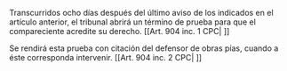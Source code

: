 Transcurridos ocho días después del último aviso de los indicados en el artículo anterior, el tribunal abrirá un término de prueba para que el compareciente acredite su derecho. [[Art. 904 inc. 1 CPC| ]]

Se rendirá esta prueba con citación del defensor de obras pías, cuando a éste corresponda intervenir. [[Art. 904 inc. 2 CPC| ]]